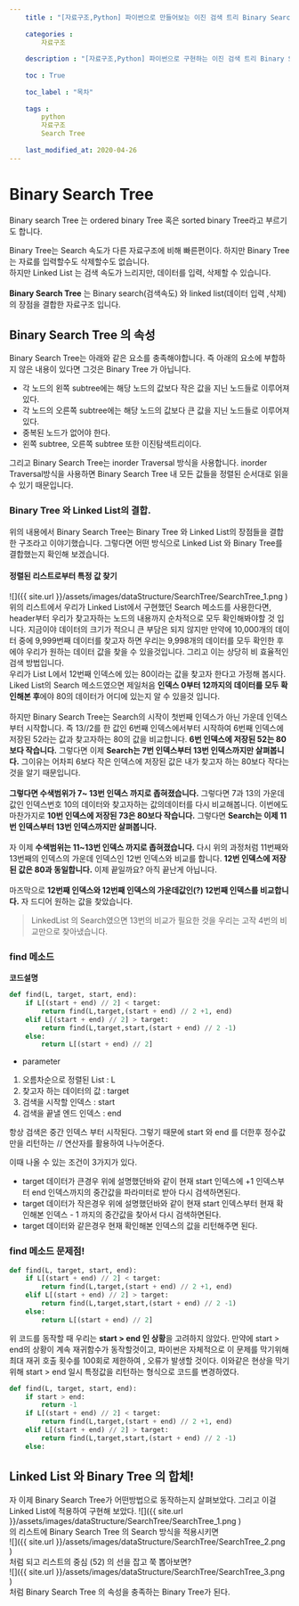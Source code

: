 ```yaml
---
    title : "[자료구조,Python] 파이썬으로 만들어보는 이진 검색 트리 Binary Search Tree"
    
    categories : 
        자료구조
        
    description : "[자료구조,Python] 파이썬으로 구현하는 이진 검색 트리 Binary Search Tree 자료구조"
    
    toc : True
    
    toc_label : "목차"
    
    tags :
        python 
        자료구조
        Search Tree
        
    last_modified_at: 2020-04-26    
---
```

# Binary Search Tree
Binary search Tree 는 ordered binary Tree 혹은 sorted binary Tree라고 부르기도 합니다.<br/>

Binary Tree는 Search 속도가 다른 자료구조에 비해 빠른편이다. 하지만 Binary Tree 는 자료를 입력할수도 삭제할수도 없습니다.
<br/>
하지만 Linked List 는 검색 속도가 느리지만, 데이터를 입력, 삭제할 수 있습니다.
<br/>
<br/>
**Binary Search Tree** 는 Binary search(검색속도) 와 linked list(데이터 입력 ,삭제)의 장점을 결합한 자료구조 입니다.

## Binary Search Tree 의 속성
Binary Search Tree는 아래와 같은 요소를 충족해야합니다. 즉 아래의 요소에 부합하지 않은 내용이 있다면 그것은 Binary Tree 가 아닙니다.

* 각 노드의 왼쪽 subtree에는 해당 노드의 값보다 작은 값을 지닌 노드들로 이루어져 있다.
* 각 노드의 오른쪽 subtree에는 해당 노드의 값보다 큰 값을 지닌 노드들로 이루어져 있다.
* 중복된 노드가 없어야 한다.
* 왼쪽 subtree, 오른쪽 subtree 또한 이진탐색트리이다.

그리고 Binary Search Tree는 inorder Traversal 방식을 사용합니다. inorder Traversal방식을 사용하면 Binary Search Tree 내 모든 값들을 정렬된 순서대로 읽을 수 있기 때문입니다.

### Binary Tree 와 Linked List의 결합.
위의 내용에서 Binary Search Tree는 Binary Tree 와 Linked List의 장점들을 결합한 구조라고 이야기했습니다. 그렇다면 어떤 방식으로 Linked List 와 Binary Tree를 결합했는지 확인해 보겠습니다.


#### 정렬된 리스트로부터 특정 값 찾기
![]({{ site.url }}/assets/images/dataStructure/SearchTree/SearchTree_1.png    )
위의 리스트에서 우리가 Linked List에서 구현했던 Search 메소드를 사용한다면, header부터 우리가 찾고자하는 노드의 내용까지 순차적으로 모두 확인해봐야할 것 입니다. 지금이야 데이터의 크기가 적으니 큰 부담은 되지 않지만 만약에 10,000개의 데이터 중에 9,999번째 데이터를 찾고자 하면 우리는 9,998개의 데이터를 모두 확인한 후에야 우리가 원하는 데이터 값을 찾을 수 있을것입니다. 그리고 이는 상당히 비 효율적인 검색 방법입니다.
<br/>
우리가 List L에서 12번째 인덱스에 있는 80이라는 값을 찾고자 한다고 가정해 봅시다. Liked List의 Search 메소드였으면 제일처음 **인덱스 0부터 12까지의 데이터를 모두 확인해본 후**에야 80의 데이터가 어디에 있는지 알 수 있을것 입니다. 
<br/>
<br/>
하지만 Binary Search Tree는 Search의 시작이 첫번째 인덱스가 아닌 가운데 인덱스부터 시작합니다. 즉  13//2를 한 값인 6번째 인덱스에서부터 시작하여 6번째 인덱스에 저장된 52라는 값과 찾고자하는 80의 값을 비교합니다. **6번 인덱스에 저장된 52는 80보다 작습니다.** 그렇다면 이제 **Search는 7번 인덱스부터 13번 인덱스까지만 살펴봅니다.** 그이유는 어차피 6보다 작은 인덱스에 저장된 값은 내가 찾고자 하는 80보다 작다는것을 알기 때문입니다.
<br/>
<br/>
**그렇다면 수색범위가 7~ 13번 인덱스 까지로 좁혀졌습니다.** 그렇다면 7과 13의 가운데 값인 인덱스번호 10의 데이터와 찾고자하는 값의데이터를 다시 비교해봅니다. 이번에도 마찬가지로 **10번 인덱스에 저장된 73은 80보다 작습니다.** 그렇다면 **Search는 이제 11번 인덱스부터 13번 인덱스까지만 살펴봅니다.**
<br/>
<br/>
자 이제 **수색범위는 11~13번 인덱스 까지로 좁혀졌습니다.** 다시 위의 과정처럼 11번째와 13번째의 인덱스의 가운데 인덱스인 12번 인덱스와 비교를 합니다.
**12번 인덱스에 저장된 값은 80과 동일합니다.** 이제 끝일까요? 아직 끝난게 아닙니다.
<br/>
<br/>
마즈막으로 **12번째 인덱스와 12번째 인덱스의 가운데값인(?) 12번째 인덱스를 비교합니다.** 자 드디어 원하는 값을 찾았습니다.
> LinkedList 의 Search였으면 13번의 비교가 필요한 것을 우리는 고작 4번의 비교만으로 찾아냈습니다.

### find 메소드
**코드설명** <br/>
```python
def find(L, target, start, end):
    if L[(start + end) // 2] < target:
        return find(L,target,(start + end) // 2 +1, end)
    elif L[(start + end) // 2] > target:
        return find(L,target,start,(start + end) // 2 -1)
    else:
        return L[(start + end) // 2]
```
* parameter 
1. 오름차순으로 정렬된 List : L
2. 찾고자 하는 데이터의 값 : target
3. 검색을 시작할 인덱스 : start
4. 검색을 끝낼 엔드 인덱스 : end

항상 검색은 중간 인덱스 부터 시작된다. 그렇기 때문에 start 와 end 를 더한후 정수값만을 리턴하는 // 연산자를 활용하여 나누어준다.

이때 나올 수 있는 조건이 3가지가 있다. 
* target 데이터가 큰경우
위에 설명했던바와 같이 현재 start 인덱스에 +1 인덱스부터  end 인덱스까지의 중간값을 파라미터로 받아 다시 검색하면된다. 
* target 데이터가 작은경우
위에 설명했던바와 같이 현재 start 인덱스부터  현재 확인해본 인덱스 - 1 까지의 중간값을 찾아서 다시 검색하면된다. 
* target 데이터와 같은경우
현재 확인해본 인덱스의 값을 리턴해주면 된다.

### find 메소드 문제점!

```python
def find(L, target, start, end):
    if L[(start + end) // 2] < target:
        return find(L,target,(start + end) // 2 +1, end)
    elif L[(start + end) // 2] > target:
        return find(L,target,start,(start + end) // 2 -1)
    else:
        return L[(start + end) // 2]
```
위 코드를 동작할 때 우리는 **start > end 인 상황**을 고려하지 않았다. 만약에 start > end의 상황이 계속 재귀함수가 동작할것이고, 파이썬은 자체적으로 이 문제를 막기위해 최대 재귀 호출 횟수를 100회로 제한하여 , 오류가 발생할 것이다. 이와같은 현상을 막기위해 start > end 일시 특정값을 리턴하는 형식으로 코드를 변경하였다.
```python
def find(L, target, start, end):
    if start > end:
        return -1
    if L[(start + end) // 2] < target:
        return find(L,target,(start + end) // 2 +1, end)
    elif L[(start + end) // 2] > target:
        return find(L,target,start,(start + end) // 2 -1)
    else:
```       
## Linked List 와 Binary Tree 의 합체!
자 이제 Binary Search Tree가 어떤방법으로 동작하는지 살펴보았다. 그리고 이걸 Linked List에 적용하여 구현해 보았다.
![]({{ site.url }}/assets/images/dataStructure/SearchTree/SearchTree_1.png    )
<br/>
의 리스트에 Binary Search Tree 의 Search 방식을 적용시키면
<br/>
![]({{ site.url }}/assets/images/dataStructure/SearchTree/SearchTree_2.png    )
<br/>
처럼 되고 리스트의 중심 (52) 의 선을 잡고 쭉 뽑아보면?
<br/>
![]({{ site.url }}/assets/images/dataStructure/SearchTree/SearchTree_3.png    )
<br/>
처럼 Binary Search Tree 의 속성을 충족하는 Binary Tree가 된다.
